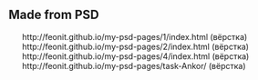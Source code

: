 <h2>Made from PSD</h2>
<ul>
http://feonit.github.io/my-psd-pages/1/index.html (вёрстка) <br>
http://feonit.github.io/my-psd-pages/2/index.html (вёрстка) <br>
http://feonit.github.io/my-psd-pages/4/index.html (вёрстка) <br>
http://feonit.github.io/my-psd-pages/task-Ankor/  (вёрстка) <br>
</ul>
